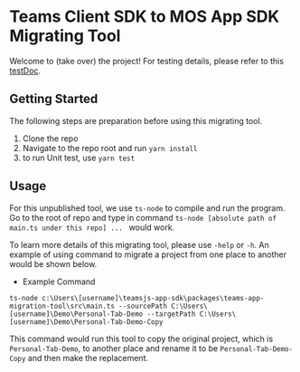 # Teams Client SDK to MOS App SDK Migrating Tool
Welcome to (take over) the project! For testing details, please refer to this [testDoc](https://github.com/OfficeDev/teamsjs-app-sdk/blob/develop/packages/teams-app-migration-tool/src/transforms/testDoc.md).
## Getting Started
The following steps are preparation before using this migrating tool.
1. Clone the repo
2. Navigate to the repo root and run ```yarn install```
3. to run Unit test, use ```yarn test```
## Usage
For this unpublished tool, we use ```ts-node``` to compile and run the program. Go to the root of repo and type in command ```ts-node [absolute path of main.ts under this repo] ... ``` would work.  

To learn more details of this migrating tool, please use ```-help``` or ```-h```. An example of using command to migrate a project from one place to another would be shown below.  
- Example Command
```
ts-node c:\Users\[username]\teamsjs-app-sdk\packages\teams-app-migration-tool\src\main.ts --sourcePath C:\Users\[username]\Demo\Personal-Tab-Demo --targetPath C:\Users\[username]\Demo\Personal-Tab-Demo-Copy
```
This command would run this tool to copy the original project, which is ```Personal-Tab-Demo```, to another place and rename it to be ```Personal-Tab-Demo-Copy``` and then make the replacement.
